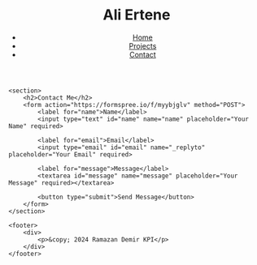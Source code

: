 <!DOCTYPE html>
<html lang="en">
<head>
    <meta charset="UTF-8">
    <meta name="viewport" content="width=device-width, initial-scale=1.0">
    <title>Contact Ali</title>
    <link rel="stylesheet" href="styles.css">
</head>
<body>
    <header>
        <div>
            <h1>Ali Ertene</h1>
            <nav>
                <ul>
                    <li><a href="index.html">Home</a></li>
                    <li><a href="projects.html">Projects</a></li>
                    <li><a href="contact.html">Contact</a></li>
                </ul>
            </nav>
        </div>
    </header>

    <section>
        <h2>Contact Me</h2>
        <form action="https://formspree.io/f/myybjglv" method="POST">
            <label for="name">Name</label>
            <input type="text" id="name" name="name" placeholder="Your Name" required>

            <label for="email">Email</label>
            <input type="email" id="email" name="_replyto" placeholder="Your Email" required>

            <label for="message">Message</label>
            <textarea id="message" name="message" placeholder="Your Message" required></textarea>

            <button type="submit">Send Message</button>
        </form>
    </section>

    <footer>
        <div>
            <p>&copy; 2024 Ramazan Demir KPI</p>
        </div>
    </footer>
</body>
</html>
